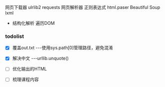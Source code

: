 网页下载器  ulrlib2  requests
网页解析器  正则表达式    html.paser  Beautiful Soup   lxml
+ 结构化解析 遍历DOM

### todolist
- [x] 覆盖out.txt  ---使用sys.path[0]管理路径，避免混淆
+ [x] 解决中文  ---urllib.unquote()
+ [ ] 优化输出的HTML
+ [ ] 梳理课程内容



